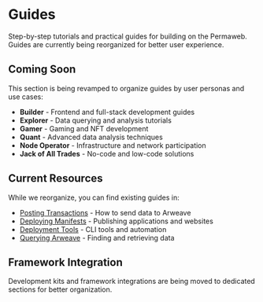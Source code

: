 # Guides

Step-by-step tutorials and practical guides for building on the Permaweb. Guides are currently being reorganized for better user experience.

## Coming Soon

This section is being revamped to organize guides by user personas and use cases:

- **Builder** - Frontend and full-stack development guides
- **Explorer** - Data querying and analysis tutorials  
- **Gamer** - Gaming and NFT development
- **Quant** - Advanced data analysis techniques
- **Node Operator** - Infrastructure and network participation
- **Jack of All Trades** - No-code and low-code solutions

## Current Resources

While we reorganize, you can find existing guides in:
- [Posting Transactions](./posting-transactions/) - How to send data to Arweave
- [Deploying Manifests](./deploying-manifests/) - Publishing applications and websites
- [Deployment Tools](../tooling/deployment/) - CLI tools and automation
- [Querying Arweave](../tooling/graphql/) - Finding and retrieving data

## Framework Integration

Development kits and framework integrations are being moved to dedicated sections for better organization.